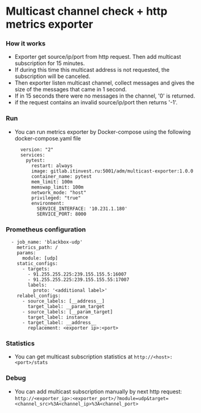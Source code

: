 # Multicast channel check + http metrics exporter

### How it works

- Exporter get source/ip/port from http request. Then add multicast subscription for 15 minutes.
- If during this time this multicast address is not requested, the subscription will be canceled.
- Then exporter listen multicast channel, collect messages and gives the size of the messages that came in 1 second.
- If in 15 seconds there were no messages in the channel, '0' is returned.
- if the request contains an invalid source/ip/port then returns '-1'.


### Run

- You can run metrics exporter by Docker-compose using the following docker-compose.yaml file

        version: "2"
        services:
          pytest:
            restart: always
            image: gitlab.itinvest.ru:5001/adm/multicast-exporter:1.0.0
            container_name: pytest
            mem_limit: 100m
            memswap_limit: 100m
            network_mode: "host"
            privileged: "true"
            environment:
              SERVICE_INTERFACE: '10.231.1.180'
              SERVICE_PORT: 8000 

###  Prometheus configuration
      - job_name: 'blackbox-udp'
        metrics_path: /
        params:
          module: [udp]
        static_configs:
          - targets:
            - 91.255.255.225:239.155.155.5:16007
            - 91.255.255.225:239.155.155.55:17007
            labels:
              proto: '<additional label>'
        relabel_configs:
          - source_labels: [__address__]
            target_label: __param_target
          - source_labels: [__param_target]
            target_label: instance
          - target_label: __address__
            replacement: <exporter ip>:<port>

### Statistics

- You can get multicast subscription statistics at ```http://<host>:<port>/stats```

### Debug

- You can add multicast subscription manually by next http request: ```http://<exporter_ip>:<exporter_port>/?module=udp&target=<channel_src>%3A<channel_ip>%3A<channel_port>```

